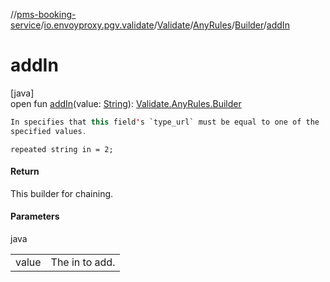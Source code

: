 //[pms-booking-service](../../../../../index.md)/[io.envoyproxy.pgv.validate](../../../index.md)/[Validate](../../index.md)/[AnyRules](../index.md)/[Builder](index.md)/[addIn](add-in.md)

# addIn

[java]\
open fun [addIn](add-in.md)(value: [String](https://docs.oracle.com/en/java/javase/23/docs/api/java.base/java/lang/String.html)): [Validate.AnyRules.Builder](index.md)

```kotlin
In specifies that this field's `type_url` must be equal to one of the
specified values.

```
`repeated string in = 2;`

#### Return

This builder for chaining.

#### Parameters

java

| | |
|---|---|
| value | The in to add. |
